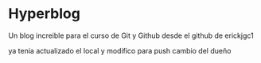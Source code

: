 # Hyperblog
Un blog increible para el curso de Git y Github
desde el github de erickjgc1

ya tenia actualizado el local y modifico para push
cambio del dueño